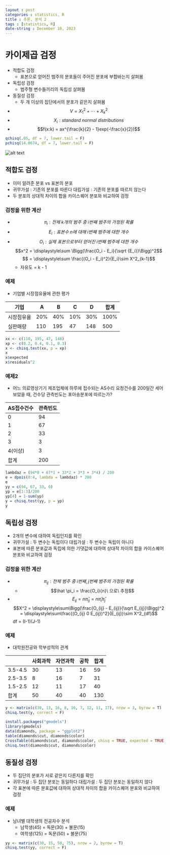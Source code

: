 ```yaml
---
layout : post
categories : statistics, R
title : 추론, 분석 2
tags : [statistics, R]
date-string : December 10, 2023
---
```


# 카이제곱 검정
 - 적합도 검정
   - 표본으로 얻어진 범주의 분포들이 주어진 분포에 부합바는지 살펴봄
 - 독립성 검정
   - 범주형 변수들끼리의 독립성 살펴봄
 - 동질성 검정
   - 두 개 이상의 집단에서의 분포가 같은지 살펴봄
 - $$V = X^2_1 + \cdots + X^2_k$$
 - $$X_i : standard\ normal\ distributions$$
 - $$f(x:k) = ax^{\frac{k}{2} - 1}exp(-\frac{x}{2})$$
```R
qchisq(.05, df = 7, lower.tail = F)
pchisq(14.0674, df = 7, lower.tail = F)
```
![alt text](https://upload.wikimedia.org/wikipedia/commons/thumb/8/8e/Chi-square_distributionCDF-English.png/500px-Chi-square_distributionCDF-English.png)

## 적합도 검정
 - 이미 알려준 분포 vs 표본의 분포
 - 귀무가설 : 기존의 분포를 따른다
   대립가설 : 기존의 분포를 따르지 않는다
 - 두 분포의 상대적 차이의 합을 카이스퀘어 분포와 비교하여 검정
### 검정을 위한 계산
 - $$\pi_i : 전체\ k개의\ 범주\ 중\ i번째\ 범주의\ 가정된\ 확률$$
 - $$E_i : 표본수\ n에\ 대해\ i번째\ 범주에\ 대한\ 개수$$
 - $$O_i : 실제\ 표본으로부터\ 얻어진\ i번째\ 범주에\ 대한\ 개수$$
 $$x^2 = \displaystyle\sum \Bigg(\frac{O_i - E_i}{\sqrt {E_i}}\Bigg)^2$$
 $$ = \displaystyle\sum \frac{(O_i - E_i)^2}{E_i}\sim X^2_{k-1}$$
    - 자유도 = k - 1
### 예제
 - 기업별 시장점유율에 관한 평가

 |기업|A|B|C|D|합계|
 |---|--|--|--|--|--|
 |시장점유율|20%|40%|10%|30%|100%|
 |실판매량|110|195|47|148|500|

```R
xx <- c(110, 195, 47, 148)
xp <- c(0.2, 0.4, 0.1, 0.3)
x <- chisq.test(xx, p = xp)
x
x$expected
x$residuals^2
```

### 예제2
 - 어느 의료영상기기 제조업체에 하루에 접수되는 AS수리 요청건수를 200일간 세어보았을 때, 건수당 관측빈도는 포아송분포에 따르는가?

|AS접수건수|관측빈도|
|---------|--------|
|0|94|
|1|67|
|2|33|
|3|3|
|4(이상)|3|
|합계|200|

```R
lambdaz = (94*0 + 67*1 + 33*2 + 3*3 + 3*4) / 200
e = dpois(0:4, lambda = lambdaz) * 200
e
yy = c(94, 67, 33, 6)
yp = e[1:3]/200
yp[4] = 1-sum(yp)
y = chisq.test(yy, p = yp)
y
```

## 독립성 검정
 - 2개의 변수에 대하여 독립인지를 확인
 - 귀무가설 : 두 변수는 독립이다
   대립가설 : 두 변수는 독립이 아니다
 - 표본에 따른 분포값과 독립에 의한 기댓값에 대하여 상대적 차이의 합을 카이스퀘어 분포와 비교하여 검정

### 검정을 위한 계산
 - $$\pi_{ij} : 전체\ 범주\ 중\ i번째, j번째\ 범주의\ 가정된\ 확률$$
   - $$\hat \pi_i = \frac{O_i}{n}\ 으로\ 추정$$
 - $$E_{ij} = n\hat\pi_{ij} = n\hat\pi_i\hat\pi_j$$
   $$X^2 = \displaystyle\sum\Bigg(\frac{O_{ij} - E_{ij}}{\sqrt E_{ij}}\Bigg)^2 = \displaystyle\sum\frac{(O_{ij} 0 E_{ij})^2}{E_{ij}}\sim X^2_{df}$$
   df = (I-1)(J-1)

### 예제
 - 대학원전공와 학부성적의 관계

||사회과학|자연과학|공학|합계|
|--|--|--|--|--|
|3.5-4.5|30|13|16|59|
|2.5-3.5|8|16|7|31|
|1.5-2.5|12|11|17|40|
|합계|50|40|40|130|

```R
y <- matrix(c(30, 13, 16, 8, 16, 7, 12, 11, 17), nrow = 3, byrow = T)
chisq.test(y, correct = F)
```

```R
install.packages("gmodels")
library(gmodels)
data(diamonds, package = "ggplot2")
table(diamonds$cut, diamonds$color)
CrossTable(diamonds$cut, diamonds$color, chisq = TRUE, expected = TRUE)
chisq.test(diamonds$cut, diamonds$color)
```

## 동질성 검정
 - 두 집단의 분포가 서로 같은지 다른지를 확인
 - 귀무가설 : 두 집단 분포는 동일하다
   대립가설 : 두 집단 분포는 동일하지 않다
 - 각 표본에 따른 분포값에 대하여 상대적 차이의 합을 카이스퀘어 분포와 비교하여 검정

### 예제
 - 남녀별 대학생의 전공자수 분석
   - 남학생(45) = 독문(30) + 불문(15)
   - 여학생(125) = 독문(50) + 불문(75)

```R
yy <- matrix(c(30, 15, 50, 75), nrow = 2, byrow = T)
chisq.test(yy, correct = F)
```